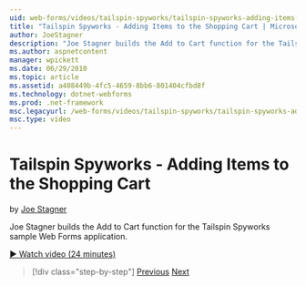 ```yaml
---
uid: web-forms/videos/tailspin-spyworks/tailspin-spyworks-adding-items-to-the-shopping-cart
title: "Tailspin Spyworks - Adding Items to the Shopping Cart | Microsoft Docs"
author: JoeStagner
description: "Joe Stagner builds the Add to Cart function for the Tailspin Spyworks sample Web Forms application."
ms.author: aspnetcontent
manager: wpickett
ms.date: 06/29/2010
ms.topic: article
ms.assetid: a408449b-4fc5-4659-8bb6-801404cfbd8f
ms.technology: dotnet-webforms
ms.prod: .net-framework
msc.legacyurl: /web-forms/videos/tailspin-spyworks/tailspin-spyworks-adding-items-to-the-shopping-cart
msc.type: video
---
```

Tailspin Spyworks - Adding Items to the Shopping Cart
====================
by [Joe Stagner](https://github.com/JoeStagner)

Joe Stagner builds the Add to Cart function for the Tailspin Spyworks sample Web Forms application.

[&#9654; Watch video (24 minutes)](https://channel9.msdn.com/Blogs/ASP-NET-Site-Videos/tailspin-spyworks-adding-items-to-the-shopping-cart)

>[!div class="step-by-step"]
[Previous](tailspin-spyworks-display-per-product-details.md)
[Next](tailspin-spyworks-display-shopping-cart.md)
